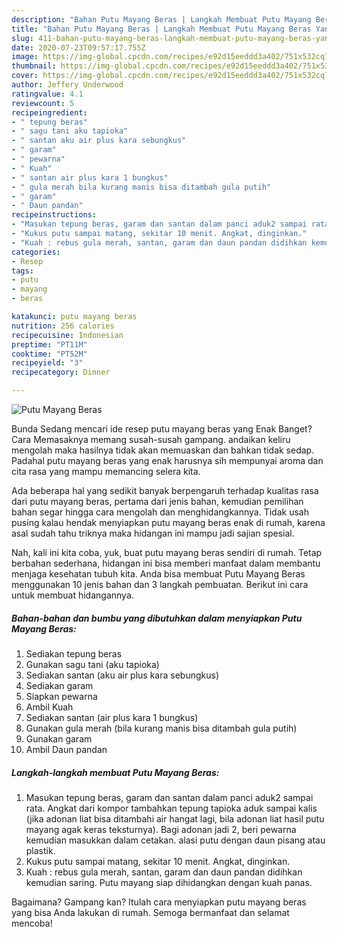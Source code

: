 ```yaml
---
description: "Bahan Putu Mayang Beras | Langkah Membuat Putu Mayang Beras Yang Mudah Dan Praktis"
title: "Bahan Putu Mayang Beras | Langkah Membuat Putu Mayang Beras Yang Mudah Dan Praktis"
slug: 411-bahan-putu-mayang-beras-langkah-membuat-putu-mayang-beras-yang-mudah-dan-praktis
date: 2020-07-23T09:57:17.755Z
image: https://img-global.cpcdn.com/recipes/e92d15eeddd3a402/751x532cq70/putu-mayang-beras-foto-resep-utama.jpg
thumbnail: https://img-global.cpcdn.com/recipes/e92d15eeddd3a402/751x532cq70/putu-mayang-beras-foto-resep-utama.jpg
cover: https://img-global.cpcdn.com/recipes/e92d15eeddd3a402/751x532cq70/putu-mayang-beras-foto-resep-utama.jpg
author: Jeffery Underwood
ratingvalue: 4.1
reviewcount: 5
recipeingredient:
- " tepung beras"
- " sagu tani aku tapioka"
- " santan aku air plus kara sebungkus"
- " garam"
- " pewarna"
- " Kuah"
- " santan air plus kara 1 bungkus"
- " gula merah bila kurang manis bisa ditambah gula putih"
- " garam"
- " Daun pandan"
recipeinstructions:
- "Masukan tepung beras, garam dan santan dalam panci aduk2 sampai rata. Angkat dari kompor tambahkan tepung tapioka aduk sampai kalis (jika adonan liat bisa ditambahi air hangat lagi, bila adonan liat hasil putu mayang agak keras teksturnya). Bagi adonan jadi 2, beri pewarna kemudian masukkan dalam cetakan. alasi putu dengan daun pisang atau plastik."
- "Kukus putu sampai matang, sekitar 10 menit. Angkat, dinginkan."
- "Kuah : rebus gula merah, santan, garam dan daun pandan didihkan kemudian saring. Putu mayang siap dihidangkan dengan kuah panas."
categories:
- Resep
tags:
- putu
- mayang
- beras

katakunci: putu mayang beras 
nutrition: 256 calories
recipecuisine: Indonesian
preptime: "PT11M"
cooktime: "PT52M"
recipeyield: "3"
recipecategory: Dinner

---
```



![Putu Mayang Beras](https://img-global.cpcdn.com/recipes/e92d15eeddd3a402/751x532cq70/putu-mayang-beras-foto-resep-utama.jpg)

Bunda Sedang mencari ide resep putu mayang beras yang Enak Banget? Cara Memasaknya memang susah-susah gampang. andaikan keliru mengolah maka hasilnya tidak akan memuaskan dan bahkan tidak sedap. Padahal putu mayang beras yang enak harusnya sih mempunyai aroma dan cita rasa yang mampu memancing selera kita.



Ada beberapa hal yang sedikit banyak berpengaruh terhadap kualitas rasa dari putu mayang beras, pertama dari jenis bahan, kemudian pemilihan bahan segar hingga cara mengolah dan menghidangkannya. Tidak usah pusing kalau hendak menyiapkan putu mayang beras enak di rumah, karena asal sudah tahu triknya maka hidangan ini mampu jadi sajian spesial.


Nah, kali ini kita coba, yuk, buat putu mayang beras sendiri di rumah. Tetap berbahan sederhana, hidangan ini bisa memberi manfaat dalam membantu menjaga kesehatan tubuh kita. Anda bisa membuat Putu Mayang Beras menggunakan 10 jenis bahan dan 3 langkah pembuatan. Berikut ini cara untuk membuat hidangannya.

<!--inarticleads1-->

##### Bahan-bahan dan bumbu yang dibutuhkan dalam menyiapkan Putu Mayang Beras:

1. Sediakan  tepung beras
1. Gunakan  sagu tani (aku tapioka)
1. Sediakan  santan (aku air plus kara sebungkus)
1. Sediakan  garam
1. Siapkan  pewarna
1. Ambil  Kuah
1. Sediakan  santan (air plus kara 1 bungkus)
1. Gunakan  gula merah (bila kurang manis bisa ditambah gula putih)
1. Gunakan  garam
1. Ambil  Daun pandan




<!--inarticleads2-->

##### Langkah-langkah membuat Putu Mayang Beras:

1. Masukan tepung beras, garam dan santan dalam panci aduk2 sampai rata. Angkat dari kompor tambahkan tepung tapioka aduk sampai kalis (jika adonan liat bisa ditambahi air hangat lagi, bila adonan liat hasil putu mayang agak keras teksturnya). Bagi adonan jadi 2, beri pewarna kemudian masukkan dalam cetakan. alasi putu dengan daun pisang atau plastik.
1. Kukus putu sampai matang, sekitar 10 menit. Angkat, dinginkan.
1. Kuah : rebus gula merah, santan, garam dan daun pandan didihkan kemudian saring. Putu mayang siap dihidangkan dengan kuah panas.




Bagaimana? Gampang kan? Itulah cara menyiapkan putu mayang beras yang bisa Anda lakukan di rumah. Semoga bermanfaat dan selamat mencoba!
